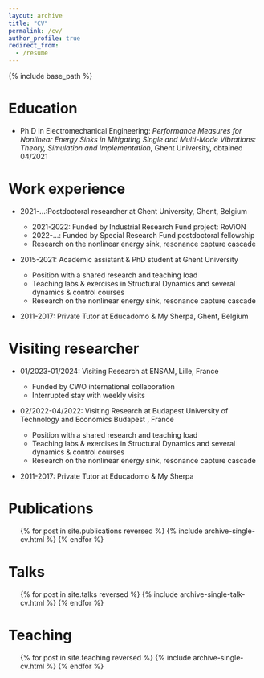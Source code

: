 ```yaml
---
layout: archive
title: "CV"
permalink: /cv/
author_profile: true
redirect_from:
  - /resume
---
```


{% include base_path %}

Education
======
* Ph.D in Electromechanical Engineering: *Performance Measures for Nonlinear Energy Sinks in Mitigating Single
and Multi-Mode Vibrations: Theory, Simulation and Implementation*, Ghent University, obtained 04/2021


Work experience
======
* 2021-...:Postdoctoral researcher at Ghent University, Ghent, Belgium
  * 2021-2022: Funded by Industrial Research Fund project: RoViON
  * 2022-...: Funded by Special Research Fund postdoctoral fellowship
  * Research on the nonlinear energy sink, resonance capture cascade

* 2015-2021: Academic assistant & PhD student at Ghent University
  * Position with a shared research and teaching load
  * Teaching labs & exercises in Structural Dynamics and several dynamics & control courses
  * Research on the nonlinear energy sink, resonance capture cascade

* 2011-2017: Private Tutor at Educadomo & My Sherpa, Ghent, Belgium


Visiting researcher
======
* 01/2023-01/2024: Visiting Research at ENSAM, Lille, France
  * Funded by CWO international collaboration
  * Interrupted stay with weekly visits

* 02/2022-04/2022: Visiting Research at Budapest University of Technology and Economics Budapest , France
  * Position with a shared research and teaching load
  * Teaching labs & exercises in Structural Dynamics and several dynamics & control courses
  * Research on the nonlinear energy sink, resonance capture cascade

* 2011-2017: Private Tutor at Educadomo & My Sherpa



Publications
======
  <ul>{% for post in site.publications reversed %}
    {% include archive-single-cv.html %}
  {% endfor %}</ul>

Talks
======
  <ul>{% for post in site.talks reversed %}
    {% include archive-single-talk-cv.html  %}
  {% endfor %}</ul>

Teaching
======
  <ul>{% for post in site.teaching reversed %}
    {% include archive-single-cv.html %}
  {% endfor %}</ul>


